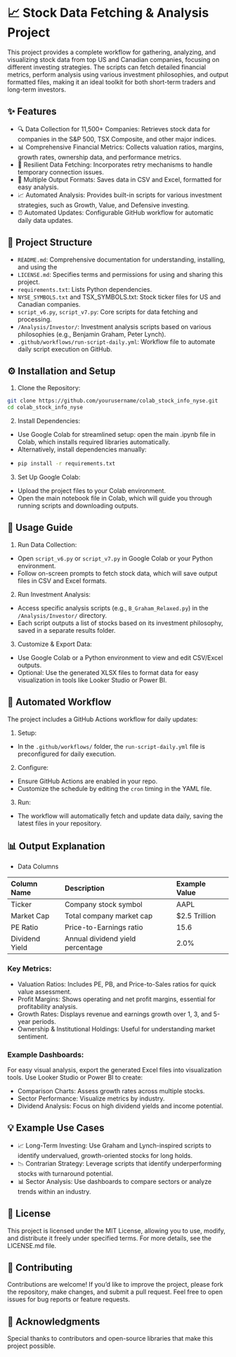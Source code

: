 # 📈 Stock Data Fetching & Analysis Project

This project provides a complete workflow for gathering, analyzing, and visualizing stock data from top US and Canadian companies, focusing on different investing strategies. The scripts can fetch detailed financial metrics, perform analysis using various investment philosophies, and output formatted files, making it an ideal toolkit for both short-term traders and long-term investors.

## ✨ Features
- 🔍 Data Collection for 11,500+ Companies: Retrieves stock data for companies in the S&P 500, TSX Composite, and other major indices.
- 📊 Comprehensive Financial Metrics: Collects valuation ratios, margins, growth rates, ownership data, and performance metrics.
- 🔄 Resilient Data Fetching: Incorporates retry mechanisms to handle temporary connection issues.
- 💾 Multiple Output Formats: Saves data in CSV and Excel, formatted for easy analysis.
- 📈 Automated Analysis: Provides built-in scripts for various investment strategies, such as Growth, Value, and Defensive investing.
- ⏰ Automated Updates: Configurable GitHub workflow for automatic daily data updates.

## 📁 Project Structure
- `README.md`: Comprehensive documentation for understanding, installing, and using the 
- `LICENSE.md`: Specifies terms and permissions for using and sharing this project.
- `requirements.txt`: Lists Python dependencies.
- `NYSE_SYMBOLS.txt` and TSX_SYMBOLS.txt: Stock ticker files for US and Canadian companies.
- `script_v6.py`, `script_v7.py`: Core scripts for data fetching and processing.
- `/Analysis/Investor/`: Investment analysis scripts based on various philosophies (e.g., Benjamin Graham, Peter Lynch).
- `.github/workflows/run-script-daily.yml`: Workflow file to automate daily script execution on GitHub.

## ⚙️ Installation and Setup
1. Clone the Repository:
```bash
git clone https://github.com/yourusername/colab_stock_info_nyse.git
cd colab_stock_info_nyse
```
2. Install Dependencies:
  - Use Google Colab for streamlined setup: open the main .ipynb file in Colab, which installs required libraries automatically.
  - Alternatively, install dependencies manually:
  - ```bash
    pip install -r requirements.txt
    ```
3. Set Up Google Colab:
  - Upload the project files to your Colab environment.
  - Open the main notebook file in Colab, which will guide you through running scripts and downloading outputs.

## 🚀 Usage Guide
1. Run Data Collection:
  - Open `script_v6.py` or `script_v7.py` in Google Colab or your Python environment.
  - Follow on-screen prompts to fetch stock data, which will save output files in CSV and Excel formats. 
2. Run Investment Analysis:
  - Access specific analysis scripts (e.g., `B_Graham_Relaxed.py`) in the `/Analysis/Investor/` directory.
  - Each script outputs a list of stocks based on its investment philosophy, saved in a separate results folder.
3. Customize & Export Data:
  - Use Google Colab or a Python environment to view and edit CSV/Excel outputs.
  - Optional: Use the generated XLSX files to format data for easy visualization in tools like Looker Studio or Power BI.

## 📅 Automated Workflow
The project includes a GitHub Actions workflow for daily updates:
1. Setup:
  - In the `.github/workflows/` folder, the `run-script-daily.yml` file is preconfigured for daily execution.
2. Configure:
  - Ensure GitHub Actions are enabled in your repo.
  - Customize the schedule by editing the `cron` timing in the YAML file.
3. Run:
  - The workflow will automatically fetch and update data daily, saving the latest files in your repository.

## 📊 Output Explanation
  - Data Columns

| Column Name | Description | Example Value |
| :--------------- | :--------------------------------- | :-------- |
| Ticker | Company stock symbol | AAPL |
| Market Cap | Total company market cap | $2.5 Trillion |
| PE Ratio | Price-to-Earnings ratio | 15.6 |
| Dividend Yield | Annual dividend yield percentage | 2.0% |

### Key Metrics:
  - Valuation Ratios: Includes PE, PB, and Price-to-Sales ratios for quick value assessment.
  - Profit Margins: Shows operating and net profit margins, essential for profitability analysis.
  - Growth Rates: Displays revenue and earnings growth over 1, 3, and 5-year periods.
  - Ownership & Institutional Holdings: Useful for understanding market sentiment.

### Example Dashboards:
For easy visual analysis, export the generated Excel files into visualization tools. Use Looker Studio or Power BI to create:
  - Comparison Charts: Assess growth rates across multiple stocks.
  - Sector Performance: Visualize metrics by industry.
  - Dividend Analysis: Focus on high dividend yields and income potential.

## 💡 Example Use Cases
  - 📈 Long-Term Investing: Use Graham and Lynch-inspired scripts to identify undervalued, growth-oriented stocks for long holds.
  - 📉 Contrarian Strategy: Leverage scripts that identify underperforming stocks with turnaround potential.
  - 📊 Sector Analysis: Use dashboards to compare sectors or analyze trends within an industry.

## 📜 License
This project is licensed under the MIT License, allowing you to use, modify, and distribute it freely under specified terms. For more details, see the LICENSE.md file.

## 🤝 Contributing
Contributions are welcome! If you’d like to improve the project, please fork the repository, make changes, and submit a pull request. Feel free to open issues for bug reports or feature requests.

## 🙏 Acknowledgments
Special thanks to contributors and open-source libraries that make this project possible.
